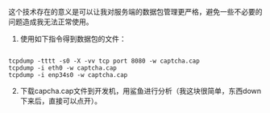 这个技术存在的意义是可以让我对服务端的数据包管理更严格，避免一些不必要的问题造成我无法正常使用。

1. 使用如下指令得到数据包的文件：

~~~ shell

tcpdump -tttt -s0 -X -vv tcp port 8080 -w captcha.cap
tcpdump -i eth0 -w captcha.cap
tcpdump -i enp34s0 -w captcha.cap

~~~

2. 下载capcha.cap文件到开发机，用鲨鱼进行分析（我这块很简单，东西down下来后，直接可以点开）。